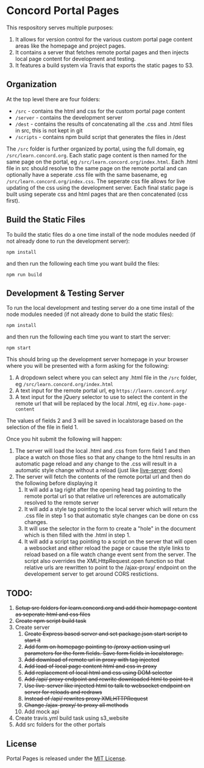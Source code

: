 # Concord Portal Pages

This respository serves multiple purposes:

1. It allows for version control for the various custom portal page content areas like the homepage and project pages.
2. It contains a server that fetches remote portal pages and then injects local page content for development and testing.
2. It features a build system via Travis that exports the static pages to S3.

## Organization

At the top level there are four folders:

* `/src` - contains the html and css for the custom portal page content
* `/server` - contains the development server
* `/dest` - contains the results of concatenating all the .css and .html files in src, this is not kept in git
* `/scripts` - contains npm build script that generates the files in /dest

The `/src` folder is further organized by portal, using the full domain, eg `/src/learn.concord.org`.  Each static page content is then named for the same page on the portal, eg `/src/learn.concord.org/index.html`.  Each .html file in src should resolve to the same page on the remote portal and can optionally have a seperate .css file with the same basename, eg `/src/learn.concord.org/index.css`.  The seperate css file allows for live updating of the css using the development server.   Each final static page is built using seperate css and html pages that are then concatenated (css first).

## Build the Static Files

To build the static files do a one time install of the node modules needed (if not already done to run the development server):

`npm install`

and then run the following each time you want build the files:

`npm run build`

## Development & Testing Server

To run the local development and testing server do a one time install of the node modules needed (if not already done to build the static files):

`npm install`

and then run the following each time you want to start the server:

`npm start`

This should bring up the development server homepage in your browser where you will be presented with a form asking for the following:

1. A dropdown select where you can select any .html file in the `/src` folder, eg `/src/learn.concord.org/index.html`
2. A text input for the remote portal url, eg `https://learn.concord.org/`
3. A text input for the jQuery selector to use to select the content in the remote url that will be replaced by the local .html, eg `div.home-page-content`

The values of fields 2 and 3 will be saved in localstorage based on the selection of the file in field 1.

Once you hit submit the following will happen:

1. The server will load the local .html and .css from form field 1 and then place a watch on those files so that any change to the html results in an automatic page reload and any change to the .css will result in a automatic style change without a reload (just like [live-server](https://github.com/tapio/live-server) does)
2. The server will fetch the contents of the remote portal url and then do the following before displaying it
    1. It will add a <base href="..."> tag right after the opening head tag pointing to the remote portal url so that relative url references are      automatically resolved to the remote server
    2. It will add a style tag pointing to the local server which will return the .css file in step 1 so that automatic style changes can be done on css changes.
    3. It will use the selector in the form to create a "hole" in the document which is then filled with the .html in step 1.
    4. It will add a script tag pointing to a script on the server that will open a websocket and either reload the page or cause the style links to reload based on a file watch change event sent from the server.  The script also overrides the XMLHttpRequest.open function so that relative urls are rewritten to point to the /ajax-proxy/ endpoint on the developement server to get around CORS restictions.


## TODO:

1. ~~Setup src folders for learn.concord.org and add their homepage content as seperate html and css files~~
2. ~~Create npm script build task~~
3. Create server
    1. ~~Create Express based server and set package.json start script to start it~~
    2. ~~Add form on homepage pointing to /proxy action using url parameters for the form fields.  Save form fields in localstorage.~~
    3. ~~Add download of remote url in proxy with <base> tag injected~~
    4. ~~Add load of local page content html and css in proxy~~
    5. ~~Add replacement of local html and css using DOM selector~~
    6. ~~Add /api/ proxy endpoint and rewrite downloaded html to point to it~~
    7. ~~Use live-server like injected html to talk to websocket endpoint on server for reloads and redraws~~
    8. ~~Instead of /api/ rewrites proxy XMLHTTPRequest~~
    9. ~~Change /ajax-proxy/ to proxy all methods~~
    10. Add mock api
4. Create travis.yml build task using s3_website
5. Add src folders for the other portals

## License

Portal Pages is released under the [MIT License](LICENSE).